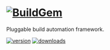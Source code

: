 
# [![BuildGem](https://cdn.rawgit.com/buildgem/logo/v1.0.0/build/buildgem-logo-240x60.png)](https://github.com/buildgem)

Pluggable build automation framework.

[![version](https://img.shields.io/npm/v/buildgem.svg?label=version&colorA=333333&colorB=FF7800&style=flat-square&maxAge=1000)](https://www.npmjs.com/package/buildgem)
[![downloads](https://img.shields.io/npm/dt/buildgem.svg?label=downloads&colorA=333333&colorB=FF7800&style=flat-square&maxAge=1000)](https://www.npmjs.com/package/buildgem)

